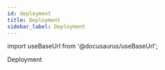 ```yaml
---
id: deployment
title: Deployment
sidebar_label: Deployment
---
```


import useBaseUrl from '@docusaurus/useBaseUrl';

Deployment


